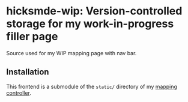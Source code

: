 # hicksmde-wip: Version-controlled storage for my work-in-progress filler page

Source used for my WIP mapping page with nav bar.

## Installation

This frontend is a submodule of the `static/` directory of my [mapping controller](https://github.com/mwhicks-dev/hicksmde-mapping).
